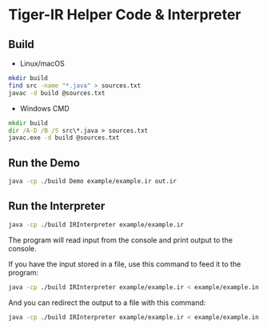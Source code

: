 # Tiger-IR Helper Code & Interpreter

## Build

- Linux/macOS
```bash
mkdir build
find src -name "*.java" > sources.txt
javac -d build @sources.txt
```

- Windows CMD
```cmd
mkdir build
dir /A-D /B /S src\*.java > sources.txt
javac.exe -d build @sources.txt
```

## Run the Demo

```bash
java -cp ./build Demo example/example.ir out.ir
```

## Run the Interpreter

```bash
java -cp ./build IRInterpreter example/example.ir
```

The program will read input from the console and print output to the console.

If you have the input stored in a file, use this command to feed it to the program:

```bash
java -cp ./build IRInterpreter example/example.ir < example/example.in
```

And you can redirect the output to a file with this command:

```bash
java -cp ./build IRInterpreter example/example.ir < example/example.in > example.out
```
